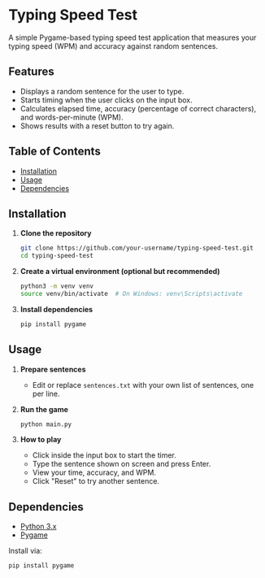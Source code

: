 # Typing Speed Test

A simple Pygame-based typing speed test application that measures your typing speed (WPM) and accuracy against random sentences.

## Features

* Displays a random sentence for the user to type.
* Starts timing when the user clicks on the input box.
* Calculates elapsed time, accuracy (percentage of correct characters), and words-per-minute (WPM).
* Shows results with a reset button to try again.

## Table of Contents

* [Installation](#installation)
* [Usage](#usage)
* [Dependencies](#dependencies)

## Installation

1. **Clone the repository**

   ```bash
   git clone https://github.com/your-username/typing-speed-test.git
   cd typing-speed-test
   ```

2. **Create a virtual environment (optional but recommended)**

   ```bash
   python3 -m venv venv
   source venv/bin/activate  # On Windows: venv\Scripts\activate
   ```

3. **Install dependencies**

   ```bash
   pip install pygame
   ```

## Usage

1. **Prepare sentences**

   * Edit or replace `sentences.txt` with your own list of sentences, one per line.

2. **Run the game**

   ```bash
   python main.py
   ```

3. **How to play**

   * Click inside the input box to start the timer.
   * Type the sentence shown on screen and press Enter.
   * View your time, accuracy, and WPM.
   * Click "Reset" to try another sentence.


## Dependencies

* [Python 3.x](https://www.python.org/)
* [Pygame](https://www.pygame.org/)

Install via:

```bash
pip install pygame
```

